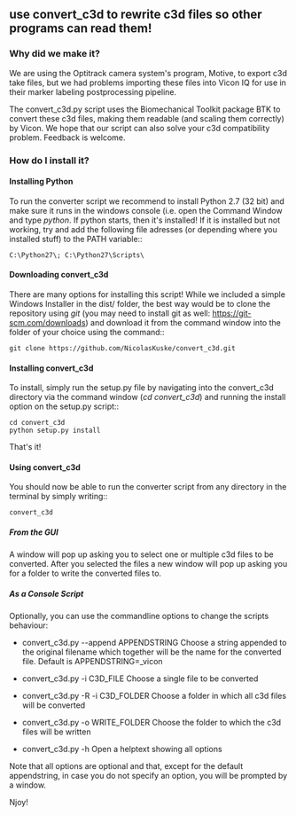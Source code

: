 ## use convert_c3d to rewrite c3d files so other programs can read them!

### Why did we make it?

We are using the Optitrack camera system's program, Motive, to export c3d take files, but we had problems importing these files into Vicon IQ for use in their marker labeling postprocessing pipeline.

The convert_c3d.py script uses the Biomechanical Toolkit package BTK to convert
these c3d files, making them readable (and scaling them correctly) by Vicon.
We hope that our script can also solve your c3d compatibility problem.
Feedback is welcome.

### How do I install it?


#### Installing Python

To run the converter script we recommend to install Python 2.7 (32 bit) and make sure it runs in the windows console (i.e. open the Command Window and type *python*. If python starts, then it's installed!  If it is installed but not working, try and add the following file adresses (or depending where you installed stuff) to the PATH variable::
  ```
  C:\Python27\; C:\Python27\Scripts\
  ```
#### Downloading convert_c3d

There are many options for installing this script! While we included a simple Windows Installer in the dist/ folder, the best way would be to clone the repository using *git* (you may need to install git as well: https://git-scm.com/downloads) and download it from the command window into the folder of your choice using the command::

  ```
  git clone https://github.com/NicolasKuske/convert_c3d.git
  ```

#### Installing convert_c3d

To install, simply run the setup.py file by navigating into the convert_c3d directory via the command window (*cd convert_c3d*) and running the install option on the setup.py script::

  ```
  cd convert_c3d
  python setup.py install
  ```

That's it!

#### Using convert_c3d

You should now be able to run the converter script from any directory in the terminal by simply writing::

  ```
  convert_c3d
  ```

##### From the GUI

A window will pop up asking you to select one or multiple c3d files to be converted. After you selected the files a new window will pop up asking you for a folder to write the converted files to.

##### As a Console Script

Optionally, you can use the commandline options to change the scripts behaviour:

* convert_c3d.py --append APPENDSTRING              Choose a string appended to the original filename which together will be the name for the converted file. Default is APPENDSTRING=_vicon

* convert_c3d.py -i C3D_FILE                  Choose a single file to be converted

* convert_c3d.py -R -i C3D_FOLDER            Choose a folder in which all c3d files will be converted

* convert_c3d.py -o WRITE_FOLDER                    Choose the folder to which the c3d files will be written

* convert_c3d.py -h                                 Open a helptext showing all options

Note that all options are optional and that, except for the default appendstring, in case you do not specify an option, you will be prompted by a window.

Njoy!





